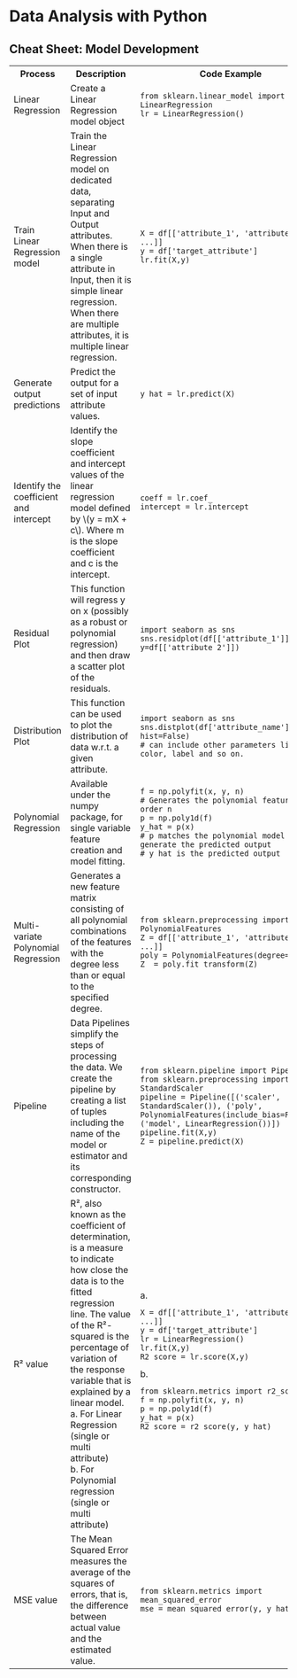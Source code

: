 # Data Analysis with Python

## Cheat Sheet: Model Development

<table>
  <tr>
    <th>Process</th>
    <th>Description</th>
    <th>Code Example</th>
  </tr>
  <tr>
    <td>Linear Regression</td>
    <td>Create a Linear Regression model object</td>
    <td>
      <pre><code>from sklearn.linear_model import LinearRegression
lr = LinearRegression()</code></pre>
    </td>
  </tr>
  <tr>
    <td>Train Linear Regression model</td>
    <td>Train the Linear Regression model on dedicated data, separating Input and Output attributes. When there is a single attribute in Input, then it is simple linear regression. When there are multiple attributes, it is multiple linear regression.</td>
    <td>
      <pre><code>X = df[['attribute_1', 'attribute_2', ...]]
y = df['target_attribute']
lr.fit(X,y)</code></pre>
    </td>
  </tr>
  <tr>
    <td>Generate output predictions</td>
    <td>Predict the output for a set of input attribute values.</td>
    <td>
      <pre><code>y_hat = lr.predict(X)</code></pre>
    </td>
  </tr>
  <tr>
    <td>Identify the coefficient and intercept</td>
    <td>Identify the slope coefficient and intercept values of the linear regression model defined by \(y = mX + c\). Where m is the slope coefficient and c is the intercept.</td>
    <td>
      <pre><code>coeff = lr.coef_
intercept = lr.intercept_</code></pre>
    </td>
  </tr>
  <tr>
    <td>Residual Plot</td>
    <td>This function will regress y on x (possibly as a robust or polynomial regression) and then draw a scatter plot of the residuals.</td>
    <td>
      <pre><code>import seaborn as sns
sns.residplot(df[['attribute_1']], y=df[['attribute_2']])</code></pre>
    </td>
  </tr>
  <tr>
    <td>Distribution Plot</td>
    <td>This function can be used to plot the distribution of data w.r.t. a given attribute.</td>
    <td>
      <pre><code>import seaborn as sns
sns.distplot(df['attribute_name'], hist=False)
# can include other parameters like color, label and so on.</code></pre>
    </td>
  </tr>
  <tr>
    <td>Polynomial Regression</td>
    <td>Available under the numpy package, for single variable feature creation and model fitting.</td>
    <td>
      <pre><code>f = np.polyfit(x, y, n)
# Generates the polynomial features of order n
p = np.poly1d(f)
y_hat = p(x)
# p matches the polynomial model used to generate the predicted output
# y_hat is the predicted output</code></pre>
    </td>
  </tr>
  <tr>
    <td>Multi-variate Polynomial Regression</td>
    <td>Generates a new feature matrix consisting of all polynomial combinations of the features with the degree less than or equal to the specified degree.</td>
    <td>
      <pre><code>from sklearn.preprocessing import PolynomialFeatures
Z = df[['attribute_1', 'attribute_2', ...]]
poly = PolynomialFeatures(degree=2)
Z_ = poly.fit_transform(Z)</code></pre>
    </td>
  </tr>
  <tr>
    <td>Pipeline</td>
    <td>Data Pipelines simplify the steps of processing the data. We create the pipeline by creating a list of tuples including the name of the model or estimator and its corresponding constructor.</td>
    <td>
      <pre><code>from sklearn.pipeline import Pipeline
from sklearn.preprocessing import StandardScaler
pipeline = Pipeline([('scaler', StandardScaler()), ('poly', PolynomialFeatures(include_bias=False)), ('model', LinearRegression())])
pipeline.fit(X,y)
Z = pipeline.predict(X)</code></pre>
    </td>
  </tr>
  <tr>
    <td>R² value</td>
    <td>R², also known as the coefficient of determination, is a measure to indicate how close the data is to the fitted regression line. The value of the R²-squared is the percentage of variation of the response variable that is explained by a linear model. 
    <br>a. For Linear Regression (single or multi attribute) 
    <br>b. For Polynomial regression (single or multi attribute)</td>
    <td>
      a.
      <pre><code>X = df[['attribute_1', 'attribute_2', ...]]
y = df['target_attribute']
lr = LinearRegression()
lr.fit(X,y)
R2_score = lr.score(X,y)</code></pre>
      b.
      <pre><code>from sklearn.metrics import r2_score
f = np.polyfit(x, y, n)
p = np.poly1d(f)
y_hat = p(x)
R2_score = r2_score(y, y_hat)</code></pre>
    </td>
  </tr>
  <tr>
    <td>MSE value</td>
    <td>The Mean Squared Error measures the average of the squares of errors, that is, the difference between actual value and the estimated value.</td>
    <td>
      <pre><code>from sklearn.metrics import mean_squared_error
mse = mean_squared_error(y, y_hat)</code></pre>
    </td>
  </tr>
</table>
